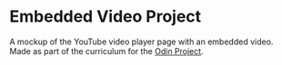 # Embedded Video Project

A mockup of the YouTube video player page with an embedded video. Made as
part of the curriculum for the [Odin Project](www.theodinproject.com).
